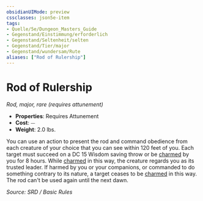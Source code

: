 ```yaml
---
obsidianUIMode: preview
cssclasses: json5e-item
tags:
- Quelle/5e/Dungeon_Masters_Guide
- Gegenstand/Einstimmung/erforderlich
- Gegenstand/Seltenheit/selten
- Gegenstand/Tier/major
- Gegenstand/wundersam/Rute
aliases: ["Rod of Rulership"]
---
```

# Rod of Rulership
*Rod, major, rare (requires attunement)*  

- **Properties**: Requires Attunement
- **Cost**: ⏤
- **Weight**: 2.0 lbs.

You can use an action to present the rod and command obedience from each creature of your choice that you can see within 120 feet of you. Each target must succeed on a DC 15 Wisdom saving throw or be [charmed](rules/conditions.md#charmed) by you for 8 hours. While [charmed](rules/conditions.md#charmed) in this way, the creature regards you as its trusted leader. If harmed by you or your companions, or commanded to do something contrary to its nature, a target ceases to be [charmed](rules/conditions.md#charmed) in this way. The rod can't be used again until the next dawn.

*Source: SRD / Basic Rules*